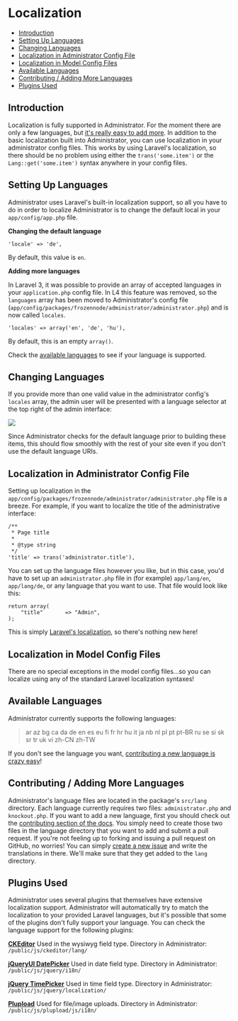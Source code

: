 # Localization

- [Introduction](#introduction)
- [Setting Up Languages](#setting-up-languages)
- [Changing Languages](#changing-languages)
- [Localization in Administrator Config File](#localization-in-administrator-config-file)
- [Localization in Model Config Files](#localization-in-model-config-files)
- [Available Languages](#available-languages)
- [Contributing / Adding More Languages](#contributing)
- [Plugins Used](#plugins-used)

<a name="introduction"></a>
## Introduction

Localization is fully supported in Administrator. For the moment there are only a few languages, but [it's really easy to add more](#contributing). In addition to the basic localization built into Administrator, you can use localization in your administrator config files. This works by using Laravel's localization, so there should be no problem using either the `trans('some.item')` or the `Lang::get('some.item')` syntax anywhere in your config files.

<a name="setting-up-languages"></a>
## Setting Up Languages

Administrator uses Laravel's built-in localization support, so all you have to do in order to localize Administrator is to change the default local in your `app/config/app.php` file.

**Changing the default language**

	'locale' => 'de',

By default, this value is `en`.

**Adding more languages**

In Laravel 3, it was possible to provide an array of accepted languages in your `application.php` config file. In L4 this feature was removed, so the `languages` array has been moved to Administrator's config file (`app/config/packages/frozennode/administrator/administrator.php`) and is now called `locales`.

	'locales' => array('en', 'de', 'hu'),

By default, this is an empty `array()`.

Check the [available languages](#available-languages) to see if your language is supported.

<a name="changing-languages"></a>
## Changing Languages

If you provide more than one valid value in the administrator config's `locales` array, the admin user will be presented with a language selector at the top right of the admin interface:

<img src="https://raw.github.com/FrozenNode/Laravel-Administrator/master/examples/images/localization.png" />

Since Administrator checks for the default language prior to building these items, this should flow smoothly with the rest of your site even if you don't use the default language URIs.

<a name="localization-in-administrator-config-file"></a>
## Localization in Administrator Config File

Setting up localization in the `app/config/packages/frozennode/administrator/administrator.php` file is a breeze. For example, if you want to localize the title of the administrative interface:

	/**
	 * Page title
	 *
	 * @type string
	 */
	'title' => trans('administrator.title'),

You can set up the language files however you like, but in this case, you'd have to set up an `administrator.php` file in (for example) `app/lang/en`, `app/lang/de`, or any language that you want to use. That file would look like this:

	return array(
		"title"       => "Admin",
	);

This is simply [Laravel's localization](http://laravel.com/docs/localization), so there's nothing new here!

<a name="localization-in-model-config-files"></a>
## Localization in Model Config Files

There are no special exceptions in the model config files...so you can localize using any of the standard Laravel localization syntaxes!

<a name="available-languages"></a>
## Available Languages

Administrator currently supports the following languages:

> ar az bg ca da de en es eu fi fr hr hu it ja nb nl pl pt pt-BR ru se si sk sr tr uk vi zh-CN zh-TW

If you don't see the language you want, [contributing a new language is crazy easy](#contributing)!

<a name="contributing"></a>
## Contributing / Adding More Languages

Administrator's language files are located in the package's `src/lang` directory. Each language currently requires two files: `administrator.php` and `knockout.php`. If you want to add a new language, first you should check out the [contributing section of the docs](/docs/contributing). You simply need to create those two files in the language directory that you want to add and submit a pull request. If you're not feeling up to forking and issuing a pull request on GitHub, no worries! You can simply [create a new issue](https://github.com/FrozenNode/Laravel-Administrator/issues) and write the translations in there. We'll make sure that they get added to the `lang` directory.

<a name="plugins-used"></a>
## Plugins Used

Administrator uses several plugins that themselves have extensive localization support. Administrator will automatically try to match the localization to your provided Laravel languages, but it's possible that some of the plugins don't fully support your language. You can check the language support for the following plugins:

**[CKEditor](http://ckeditor.com/)**
Used in the wysiwyg field type. Directory in Administrator: `/public/js/ckeditor/lang/`

**[jQueryUI DatePicker](http://jqueryui.com/datepicker/)**
Used in date field type. Directory in Administrator: `/public/js/jquery/i18n/`

**[jQuery TimePicker](http://jonthornton.github.com/jquery-timepicker/)**
Used in time field type. Directory in Administrator: `/public/js/jquery/localization/`

**[Plupload](http://www.plupload.com/)**
Used for file/image uploads. Directory in Administrator: `/public/js/plupload/js/i18n/`
